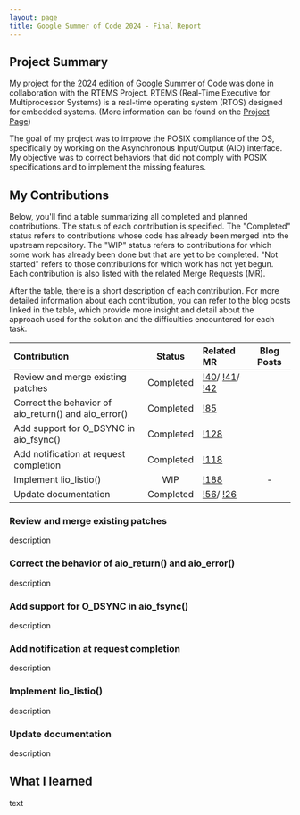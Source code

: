 ```yaml
---
layout: page
title: Google Summer of Code 2024 - Final Report
---
```



## Project Summary 

My project for the 2024 edition of Google Summer of Code was done in collaboration with the RTEMS Project. RTEMS (Real-Time Executive for Multiprocessor Systems) is a real-time operating system (RTOS) designed for embedded systems. (More information can be found on the [Project Page](https://www.rtems.org/))

The goal of my project was to improve the POSIX compliance of the OS, specifically by working on the Asynchronous Input/Output (AIO) interface. My objective was to correct behaviors that did not comply with POSIX specifications and to implement the missing features.

## My Contributions

Below, you'll find a table summarizing all completed and planned contributions. The status of each contribution is specified. 
The "Completed" status refers to contributions whose code has already been merged into the upstream repository. 
The "WIP" status refers to contributions for which some work has already been done but that are yet to be completed. 
"Not started" refers to those contributions for which work has not yet begun. 
Each contribution is also listed with the related Merge Requests (MR).

After the table, there is a short description of each contribution. For more detailed information about each contribution, you can refer to the blog posts linked in the table, which provide more insight and detail about the approach used for the solution and the difficulties encountered for each task.

| Contribution                                                        | Status    | Related MR                                                                | Blog Posts |
| :------------------------------------------------------------------ | :-------: | :------------------------------------------------------------------------ | :--------: |
| Review and merge existing patches                                   | Completed | [!40](https://gitlab.rtems.org/rtems/rtos/rtems/-/merge_requests/40)/                                                                                [!41](https://gitlab.rtems.org/rtems/rtos/rtems/-/merge_requests/41)/                                                                                [!42](https://gitlab.rtems.org/rtems/rtos/rtems/-/merge_requests/42)      |  |
| Correct the behavior of aio_return() and aio_error()                | Completed | [!85](https://gitlab.rtems.org/rtems/rtos/rtems/-/merge_requests/85)      |  |
| Add support for O_DSYNC in aio_fsync()                              | Completed | [!128](https://gitlab.rtems.org/rtems/rtos/rtems/-/merge_requests/128)    |  |
| Add notification at request completion                              | Completed | [!118](https://gitlab.rtems.org/rtems/rtos/rtems/-/merge_requests/118)    |  |
| Implement lio_listio()                                              | WIP       | [!188](https://gitlab.rtems.org/rtems/rtos/rtems/-/merge_requests/188)    | - |
| Update documentation                                                | Completed | [!56](https://gitlab.rtems.org/rtems/rtos/rtems/-/merge_requests/56)/                                                                                [!26](https://gitlab.rtems.org/rtems/docs/rtems-docs/-/merge_requests/26) |  |

### Review and merge existing patches
description

### Correct the behavior of aio_return() and aio_error()
description

### Add support for O_DSYNC in aio_fsync()
description

### Add notification at request completion
description

### Implement lio_listio()
description

### Update documentation
description


## What I learned

text


